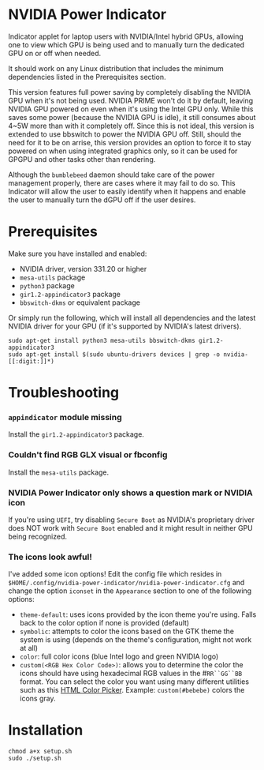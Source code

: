 NVIDIA Power Indicator
===================
Indicator applet for laptop users with NVIDIA/Intel hybrid GPUs, allowing one to view which GPU is being used and to manually turn the dedicated GPU on or off when needed.

It should work on any Linux distribution that includes the minimum dependencies listed in the Prerequisites section.

This version features full power saving by completely disabling the NVIDIA GPU when it's not being used. 
NVIDIA PRIME won't do it by default, leaving NVIDIA GPU powered on even when it's using the Intel GPU only.
While this saves some power (because the NVIDIA GPU is idle), it still consumes about 4~5W more than with it 
completely off. Since this is not ideal, this version is extended to use bbswitch to power the NVIDIA GPU off. 
Still, should the need for it to be on arrise, this version provides an option to force it to stay powered on
when using integrated graphics only, so it can be used for GPGPU and other tasks other than rendering.

Although the `bumblebeed` daemon should take care of the power management properly, there are cases where it may fail to do so. This Indicator will allow the user to easily
identify when it happens and enable the user to manually turn the dGPU off if the user desires.

Prerequisites
=============
Make sure you have installed and enabled:

* NVIDIA driver, version 331.20 or higher
* `mesa-utils` package
* `python3` package
* `gir1.2-appindicator3` package
* `bbswitch-dkms` or equivalent package

Or simply run the following, which will install all dependencies and the latest NVIDIA driver for your GPU (if it's supported by NVIDIA's latest drivers).
```
sudo apt-get install python3 mesa-utils bbswitch-dkms gir1.2-appindicator3
sudo apt-get install $(sudo ubuntu-drivers devices | grep -o nvidia-[[:digit:]]*)
```

Troubleshooting
===============

### `appindicator` module missing
Install the `gir1.2-appindicator3` package.

### Couldn't find RGB GLX visual or fbconfig
Install the `mesa-utils` package.

### NVIDIA Power Indicator only shows a question mark or NVIDIA icon
If you're using `UEFI`, try disabling `Secure Boot` as NVIDIA's proprietary driver does NOT work with `Secure Boot` enabled and it might result in neither GPU being recognized.

### The icons look awful!
I've added some icon options! Edit the config file which resides in `$HOME/.config/nvidia-power-indicator/nvidia-power-indicator.cfg` and change the option `iconset` in the `Appearance` section to one of the following options:
* `theme-default`: uses icons provided by the icon theme you're using. Falls back to the color option if none is provided (default)
* `symbolic`: attempts to color the icons based on the GTK theme the system is using (depends on the theme's configuration, might not work at all)
* `color`: full color icons (blue Intel logo and green NVIDIA logo)
* `custom(<RGB Hex Color Code>)`: allows you to determine the color the icons should have using hexadecimal RGB values in the #`RR``GG``BB` format. You can select the color you want using many different utilities such as this [HTML Color Picker](http://www.w3schools.com/colors/colors_picker.asp). Example: `custom(#bebebe)` colors the icons gray.


Installation
============
```shell
chmod a+x setup.sh
sudo ./setup.sh
```
